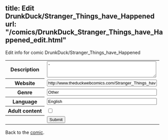 title: Edit DrunkDuck/Stranger_Things_have_Happened
url: "/comics/DrunkDuck_Stranger_Things_have_Happened_edit.html"
---
Edit info for comic DrunkDuck/Stranger_Things_have_Happened

<form name="comic" action="http://gaepostmail.appspot.com/comic/" method="post">
<table class="comicinfo">
<tr>
<th>Description</th><td><textarea name="description" cols="40" rows="3">-</textarea></td>
</tr>
<tr>
<th>Website</th><td><input type="text" name="url" value="http://www.theduckwebcomics.com/Stranger_Things_have_Happened/" size="40"/></td>
</tr>
<tr>
<th>Genre</th><td><input type="text" name="genre" value="Other" size="40"/></td>
</tr>
<tr>
<th>Language</th><td><input type="text" name="language" value="English" size="40"/></td>
</tr>
<tr>
<th>Adult content</th><td><input type="checkbox" name="adult" value="adult" /></td>
</tr>
<tr>
<th></th><td>
<input type="hidden" name="comic" value="DrunkDuck_Stranger_Things_have_Happened" />
<input type="submit" name="submit" value="Submit" />
</td>
</tr>
</table>
</form>

Back to the [comic](DrunkDuck_Stranger_Things_have_Happened.html).

